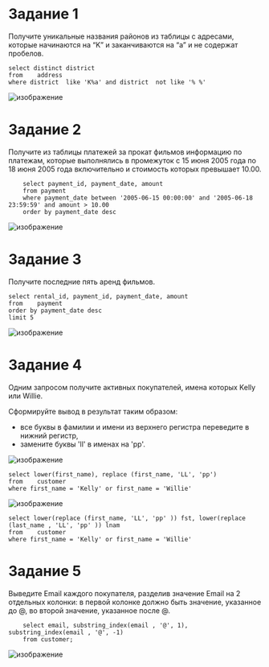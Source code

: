 # Задание 1
Получите уникальные названия районов из таблицы с адресами, которые начинаются на “K” и заканчиваются на “a” и не содержат пробелов.

    select distinct district 
    from	address 
    where district  like 'K%a' and district  not like '% %'

![изображение](https://user-images.githubusercontent.com/107613708/233988819-6f14c9a5-e762-4432-805d-1f6b9ede6160.png)

# Задание 2
Получите из таблицы платежей за прокат фильмов информацию по платежам, которые выполнялись в промежуток с 15 июня 2005 года по 18 июня 2005 года включительно и стоимость которых превышает 10.00.

        select payment_id, payment_date, amount
        from payment 
        where payment_date between '2005-06-15 00:00:00' and '2005-06-18 23:59:59' and amount > 10.00
        order by payment_date desc 
    
![изображение](https://user-images.githubusercontent.com/107613708/234187961-3285287b-df45-4f74-82a6-513e89af7592.png)



# Задание 3
Получите последние пять аренд фильмов.

    select rental_id, payment_id, payment_date, amount
    from	payment
    order by payment_date desc
    limit 5
    
![изображение](https://user-images.githubusercontent.com/107613708/233991448-72ca0408-c1f1-47a5-82bb-e2023fa5fb37.png)

# Задание 4
Одним запросом получите активных покупателей, имена которых Kelly или Willie.

Сформируйте вывод в результат таким образом:

- все буквы в фамилии и имени из верхнего регистра переведите в нижний регистр,
- замените буквы 'll' в именах на 'pp'.

![изображение](https://user-images.githubusercontent.com/107613708/233992289-27c92408-d040-4ac4-b2ba-572780686c15.png)

    select lower(first_name), replace (first_name, 'LL', 'pp')
    from	customer 
    where first_name = 'Kelly' or first_name = 'Willie'
    
![изображение](https://user-images.githubusercontent.com/107613708/234010365-440a0a91-a94c-4267-91e0-ac7de6e738e3.png)
    
    select lower(replace (first_name, 'LL', 'pp' )) fst, lower(replace (last_name , 'LL', 'pp' )) lnam
    from	customer 
    where first_name = 'Kelly' or first_name = 'Willie'
    
# Задание 5
Выведите Email каждого покупателя, разделив значение Email на 2 отдельных колонки: в первой колонке должно быть значение, указанное до @, во второй значение, указанное после @.


        select email, substring_index(email , '@', 1), substring_index(email , '@', -1)
        from customer;

![изображение](https://user-images.githubusercontent.com/107613708/234188427-73a1851a-53a9-4c8d-8ca5-ad67f16efd62.png)


